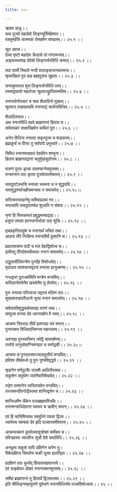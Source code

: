 ```yaml
---
title: ०२५

---
```

ऋषय ऊचुः।।  
कथं पूज्यो महादेवो लिङ्गमूर्तिर्महेश्वरः।।  
वक्तुमर्हसि चास्माकं रोमहर्षण साम्प्रतम्।। २५.१ ।।  
  
सूत उवाच।।  
देव्या पृष्टो महादेवः कैलासे तां नगात्मजाम्।।  
अङ्कस्थामाह देवेशो लिङ्गार्चनविधिं क्रमात्।। २५.२ ।।  
  
तदा पार्श्वे स्थितो नन्दी शालङ्कायनकात्मजः।।  
श्रृत्वाखिलं पुरा प्राह ब्रह्मपुत्राय सुव्रताः।। २५.३ ।।  
  
सनत्कुमाराय शुभं लिङ्गार्चनविधिं परम्।।  
तस्माद्व्यासो महातेजाः श्रुतवाञ्छ्रुतिसम्मतिम्।। २५.४ ।।  
  
स्नानयोगोपचारं च यथा शैलादिनो मुखात्।।  
श्रुतवान् तत्प्रवक्ष्यामि स्नानाद्यं चार्चनाविधिम्।। २५.५ ।।  
  
शैलादिरुवाच।।  
अथ स्नानविधिं वक्ष्ये ब्राह्मणानां हिताय च।।  
सर्वपापहरं साक्षाच्छिवेन कथितं पुरा।। २५.६ ।।  
  
अनेन विधिना स्नात्वा सकृत्पूज्य च शङ्करम्।।  
ब्रह्मकूर्चं च पीत्वा तु सर्वपापैः प्रमुच्यते।। २५.७ ।।  
  
त्रिविधं स्नानमाख्यातं देवदेवेन शम्भुना।।  
हिताय ब्राह्मणाद्यानां चतुर्मुखसुतोत्तम।। २५.८ ।।  
  
वारुणं पुरतः कृत्वा ततश्चाग्नेयमुत्तमम्।।  
मन्त्रस्नानं ततः कृत्वा पूजयेत्परमेश्वरम्।। २५.९ ।।  
  
भावदुष्टोऽम्भसि स्नात्वा भस्मना च न शुद्ध्यति।।  
भावशुद्धश्चरेच्छौचमन्यथा न समाचरेत्।। २५.१೦ ।।  
  
सरित्सरस्तडागेषु सर्वेष्वाप्रलयं नरः।।  
स्नात्वापि भावदुष्टश्चेन्न शुध्यति न संशयः।। २५.११ ।।  
  
नृणां हि चित्तकमलं प्रबुद्धमभवद्यदा।।  
प्रसुप्तं तमसा ज्ञानभानोर्भासा तदा शुचिः।। २५.१२ ।।  
  
मृच्छकृत्तिलपुष्पं च स्नानार्थं भसितं तथा।।  
आदाय तीरे निःक्षिप्य स्नानतीर्थे कुशानि च।। २५.१३ ।।  
  
प्रक्षाल्याचम्य पादौ च मलं देहाद्विशोध्य च।।  
द्रव्यैस्तु तीरदेशस्थैस्ततः स्नानं समाचरेत्।। २५.१४ ।।  
  
उद्धृतासीतिमन्त्रेण पुनर्देहं विशोधयेत्।।  
मृदादाय ततश्चान्यद्वस्त्रं स्नात्वा ह्यनुल्बणम्।। २५.१५ ।।  
  
गन्धद्वारां दुराधर्षामिति मन्त्रेण मन्त्रवित्।।  
कपिलागोमयेनैव खस्थेनैव तु लेपयेत्।। २५.१६ ।।  
  
पुनः स्नात्वा परित्यज्य तद्वस्त्रं मलिनं ततः।।  
शुक्लवस्त्रापरीधानो भूत्वा स्नानं समाचरेत्।। २५.१७ ।।  
  
सर्वपापविशुद्ध्यर्थमावाह्य वरुणं तथा।।  
सम्पूज्य मनसा देवं ध्यानयज्ञेन वै भवम्।। २५.१८ ।।  
  
आचम्य त्रिस्तदा तीर्थे ह्यवगाह्य भवं स्मरन्।।  
पुनराचम्य विधिवदभिमन्त्र्य महाजलम्।। २५.१९ ।।  
  
अवगाह्य पुनस्तस्मिन् जपेद्वै चाघमर्षणम्।।  
तत्तोये भानुसोमाग्निमण्डलं च स्मरेद्वशी।। २५.२೦ ।।  
  
आचम्य च पुनस्तस्माज्जलादुत्तीर्य मन्त्रवित्।।  
प्रविश्य तीर्थमध्ये तु पुनः पुण्यविवृद्धये।। २५.२१ ।।  
  
श्रृङ्गेण पर्णपुटकैः पालशैः क्षालितैस्तथा।।  
सकुशेन सपुष्पेण जलेनैवाभिषेचयेत्।। २५.२२ ।।  
  
रुद्रेण पवमानेन त्वरिताख्येन मन्त्रवित्।।  
तरत्समन्दीवर्गाद्यैस्तथा शान्तिद्वयेन च।। २५.२३ ।।  
  
शान्तिधर्मेण चैकेन पञ्चब्रह्मपवित्रकैः।।  
तत्तन्मन्त्राधिदेवानां स्वरूपं च ऋषीन् स्मरन्।। २५.२४ ।।  
  
एवं हि चाभिषिच्याथ स्वमूर्ध्नि पयसा द्विजाः।।  
ध्यायेच्च त्र्यम्बकं देवं हृदि पञ्चास्यमीश्वरम्।। २५.२५ ।।  
  
आचम्याचमनं कुर्यात्स्वसूत्रोक्तं समीक्ष्य च।।  
पवित्रहस्तः स्वासीनः शुचौ देशे यथाविधि।। २५.२६ ।।  
  
अभ्युक्ष्य सकुशं चापि दक्षिणेन करेण तु।  
पिबेत्प्रक्षिप्य त्रिस्तोयं चक्री भूत्वा ह्यतन्द्रितः।। २५.२७ ।।  
  
प्रदक्षिणं ततः कुर्याद् हिंसापापप्रशान्तये।।  
एवं सङ्क्षेपतः प्रोक्तं स्नानाचमनमुत्तमम्।। २५.२८ ।।  
  
सर्वेषां ब्राह्मणानां तु हितार्थे द्विजसत्तमाः।। २५.२९ ।।  
इति श्रीलिङ्गमहापुराणे पूर्वभागे स्नानविधिर्नाम पञ्चविंशोध्यायः।। २५ ।।